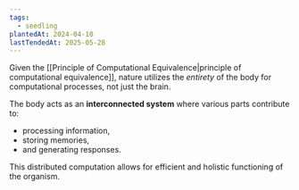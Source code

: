 ```yaml
---
tags:
  - seedling
plantedAt: 2024-04-10
lastTendedAt: 2025-05-28
---
```

Given the [[Principle of Computational Equivalence|principle of computational equivalence]], nature utilizes the *entirety* of the body for computational processes, not just the brain.

The body acts as an **interconnected system** where various parts contribute to:

* processing information,
* storing memories,
* and generating responses.

This distributed computation allows for efficient and holistic functioning of the organism.
